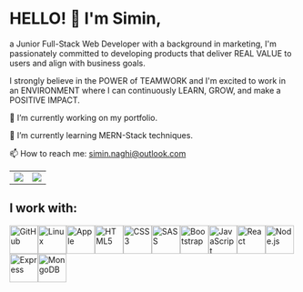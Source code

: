 # HELLO! 👋 I'm Simin,

a Junior Full-Stack Web Developer with a background in marketing, I'm passionately committed to developing products that deliver REAL VALUE to users and align with business goals.

I strongly believe in the POWER of TEAMWORK and I'm excited to work in an ENVIRONMENT where I can continuously LEARN, GROW, and make a POSITIVE IMPACT. 


🔭 I’m currently working on my portfolio.

🌱 I’m currently learning MERN-Stack techniques.

📫 How to reach me: simin.naghi@outlook.com

<table>
  <tr>
    <td valign="top"><img src="https://github-readme-stats.vercel.app/api?username=SiminNaghi&show_icons=true&theme=light&count_private=true" /></td>
    <td valign="top"><img src="https://github-readme-stats.vercel.app/api/top-langs/?username=SiminNaghi&theme=light&hide_langs_below=1" /></td>
  </tr>
</table>

## I work with:
<img src="https://cdn.jsdelivr.net/gh/devicons/devicon/icons/github/github-original.svg" alt="GitHub" width="50" height="50" /><img src="https://cdn.jsdelivr.net/gh/devicons/devicon/icons/linux/linux-original.svg" alt="Linux" width="50" height="50" /><img src="https://cdn.jsdelivr.net/gh/devicons/devicon/icons/apple/apple-original.svg" alt="Apple" width="50" height="50" /><img src="https://cdn.jsdelivr.net/gh/devicons/devicon/icons/html5/html5-plain-wordmark.svg" alt="HTML5" width="50" height="50" /><img src="https://cdn.jsdelivr.net/gh/devicons/devicon/icons/css3/css3-plain-wordmark.svg" alt="CSS3" width="50" height="50" /><img src="https://cdn.jsdelivr.net/gh/devicons/devicon/icons/sass/sass-original.svg" alt="SASS" width="50" height="50" /><img src="https://cdn.jsdelivr.net/gh/devicons/devicon/icons/bootstrap/bootstrap-original.svg" alt="Bootstrap" width="50" height="50" /><img src="https://cdn.jsdelivr.net/gh/devicons/devicon/icons/javascript/javascript-plain.svg" alt="JavaScript" width="50" height="50" /><img src="https://cdn.jsdelivr.net/gh/devicons/devicon/icons/react/react-original-wordmark.svg" alt="React" width="50" height="50" /><img src="https://cdn.jsdelivr.net/gh/devicons/devicon/icons/nodejs/nodejs-original-wordmark.svg" alt="Node.js" width="50" height="50" /><img src="https://cdn.jsdelivr.net/gh/devicons/devicon/icons/express/express-original.svg" alt="Express" width="50" height="50" /><img src="https://cdn.jsdelivr.net/gh/devicons/devicon/icons/mongodb/mongodb-original-wordmark.svg" alt="MongoDB" width="50" height="50" />










          




  

